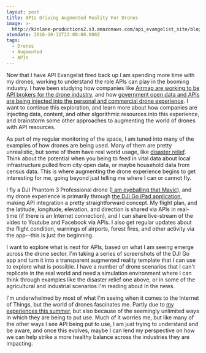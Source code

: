```yaml
---
layout: post
title: APIs Driving Augmented Reality For Drones
image: >-
  http://kinlane-productions2.s3.amazonaws.com/api_evangelist_site/blog/base_drone_screenshot.png
atomdate: 2016-10-12T22:00:00.000Z
tags:
  - Drones
  - Augmented
  - APIs
---
```

Now that I have API Evangelist fired back up I am spending more time with my drones, working to understand the role APIs can play in the booming industry. I have been studying how companies like [Airmap are working to be API brokers for the drone industry](http://apievangelist.com/2016/08/05/airmap-is-positioning-itself-to-be-a-critical-api-broker-for-the-drone-industry/), and how [government open data and APIs are being injected into the personal and commercial drone experience](http://apievangelist.com/2016/08/02/direct-government-connection-into-internet-of-things-devices-like-we-are-seeing-with-drones/). I want to continue this exploration, and learn more about how companies are injecting data, content, and other algorithmic resources into this experience, and brainstorm some other approaches to augmenting the world of drones with API resources.

As part of my regular monitoring of the space, I am tuned into many of the examples of how drones are being used. Many of them are pretty unrealistic, but some of them have real world usage, like [disaster relief](http://www.suasnews.com/2016/10/drones-augmented-reality-powerful-tools-disaster-strikes/). Think about the potential when you being to feed in vital data about local infrastructure pulled from city open data, or maybe household data from census data. This is where augmenting the drone experience begins to get interesting for me, going beyond just telling me where I can or cannot fly.

I fly a DJI Phantom 3 Professional drone ([I am eyeballing that Mavic](http://www.dji.com/mavic)), and my drone experience is primarily through [the DJI Go iPad application](http://www.dji.com/), making API integration a pretty straightforward concept. My flight plan, and the latitude, longitude, elevation, and direction is shared via APIs in real-time (if there is an Internet connection), and I can share live-stream of the video to Youtube and Facebook via APIs. I also get regular updates about the flight condition, warnings of airports, forest fires, and other activity via the app--this is just the beginning. 

I want to explore what is next for APIs, based on what I am seeing emerge across the drone sector. I'm taking a series of screenshots of the DJI Go app and turn it into a transparent augmented reality template that I can use to explore what is possible. I have a number of drone scenarios that I can't replicate in the real world and need a simulation environment where I can think through examples like the disaster relief one above, or in some of the agricultural and industrial scenarios I'm reading about in the news.

I'm underwhelmed by most of what I'm seeing when it comes to the Internet of Things, but the world of drones fascinates me. Partly due to [my experiences this summer](http://dronerecovery.org), but also because of the seemingly unlimited ways in which they are being to put use. Much of it worries me, but like many of the other ways I see API being put to use, I am just trying to understand and be aware, and once this evolves, maybe I can lend my perspective on how we can help strike a more healthy balance across the industries they are impacting.